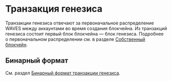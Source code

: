 # Транзакция генезиса

Транзакции генезиса отвечают за первоначальное распределение WAVES между аккаунтами во время создания блокчейна. Из транзакций генезиса состоит первый блок блокчейна — блок генезиса. Подробнее о первоначальном распределении см. в разделе [Собственный блокчейн](/ru/waves-node/private-waves-network).

## Бинарный формат

См. раздел [Бинарный формат транзакции генезиса](/ru/blockchain/binary-format/transaction-binary-format/genesis-transaction-binary-format).
